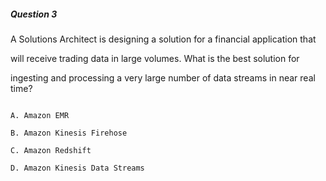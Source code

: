##### Question 3


A Solutions Architect is designing a solution for a financial application that

will receive trading data in large volumes. What is the best solution for

ingesting and processing a very large number of data streams in near real time?


```

A. Amazon EMR

B. Amazon Kinesis Firehose

C. Amazon Redshift

D. Amazon Kinesis Data Streams

```

